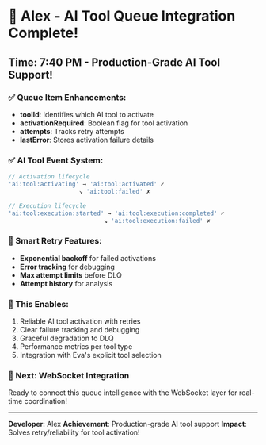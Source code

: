 # 🚀 Alex - AI Tool Queue Integration Complete!

## Time: 7:40 PM - Production-Grade AI Tool Support!

### ✅ Queue Item Enhancements:
- **toolId**: Identifies which AI tool to activate
- **activationRequired**: Boolean flag for tool activation
- **attempts**: Tracks retry attempts
- **lastError**: Stores activation failure details

### ✅ AI Tool Event System:
```javascript
// Activation lifecycle
'ai:tool:activating' → 'ai:tool:activated' ✓
                    ↘ 'ai:tool:failed' ✗

// Execution lifecycle  
'ai:tool:execution:started' → 'ai:tool:execution:completed' ✓
                           ↘ 'ai:tool:execution:failed' ✗
```

### 🎯 Smart Retry Features:
- **Exponential backoff** for failed activations
- **Error tracking** for debugging
- **Max attempt limits** before DLQ
- **Attempt history** for analysis

### 💪 This Enables:
1. Reliable AI tool activation with retries
2. Clear failure tracking and debugging
3. Graceful degradation to DLQ
4. Performance metrics per tool type
5. Integration with Eva's explicit tool selection

### 🔄 Next: WebSocket Integration
Ready to connect this queue intelligence with the WebSocket layer for real-time coordination!

---
**Developer**: Alex
**Achievement**: Production-grade AI tool support
**Impact**: Solves retry/reliability for tool activation!